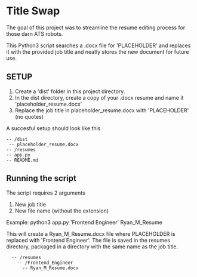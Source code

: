 # Title Swap
The goal of this project was to streamline the resume editing process for those darn ATS robots.

This Python3 script searches a .docx file for 'PLACEHOLDER' and replaces it with the provided job title and neatly stores the new document for future use.

## SETUP

1) Create a 'dist' folder in this project directory.
2) In the dist directory, create a copy of your .docx resume and name it 'placeholder_resume.docx'
3) Replace the job title in placeholder_resume.docx with 'PLACEHOLDER' (no quotes)

A succesful setup should look like this
```
-- /dist
 -- placeholder_resume.docx
-- /resumes
-- app.py
-- README.md
```

## Running the script

The script requires 2 arguments
1) New job title
2) New file name (without the extension)

Example:
    python3 app.py 'Frontend Engineer' Ryan_M_Resume

This will create a Ryan_M_Resume.docx file where PLACEHOLDER is replaced with 'Frontend Engineer'. The file is saved in the resumes directory, packaged in a directory with the same name as the job title.
```
  -- /resumes
    -- /Frontend_Engineer
      -- Ryan_M_Resume.docx
```